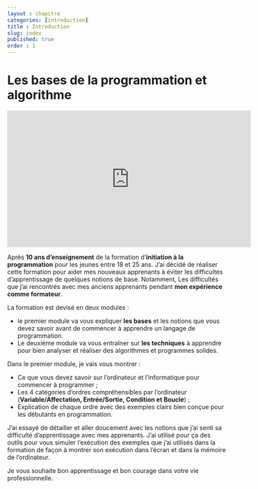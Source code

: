 ```yaml
---
layout : chapitre
categories: [introduction]
title : Introduction
slug: index
published: true
order : 1
---
```


# Les bases de la programmation et algorithme

<!-- new slide -->

<!-- note -->

<div class="video-container">
<iframe width="560" height="315" src="https://www.youtube.com/embed/vFKJVftD38I?end=74" title="YouTube video player" frameborder="0" allow="accelerometer; autoplay; clipboard-write; encrypted-media; gyroscope; picture-in-picture" allowfullscreen></iframe>
</div>


Après **10 ans d’enseignement** de la formation d’**initiation à la programmation** pour les jeunes entre 18 et 25 ans. J’ai décidé de réaliser cette formation pour aider mes nouveaux apprenants à éviter les difficultés d’apprentissage de quelques notions de base. Notamment, Les difficultés que j’ai rencontrés avec mes anciens apprenants pendant **mon expérience comme formateur**.

<!-- end note -->

La formation est devisé en deux modules :

- le premier module va vous expliquer **les bases** et les notions que vous devez savoir avant de commencer à apprendre un langage de programmation.
- Le deuxième module va vous entraîner sur **les techniques** à apprendre pour bien analyser et réaliser des algorithmes et programmes solides.

<!-- new slide -->

Dans le premier module, je vais vous montrer :

- Ce que vous devez savoir sur l’ordinateur et l’informatique pour commencer à programmer ;
- Les 4 catégories d’ordres compréhensibles par l’ordinateur (**Variable/Affectation, Entrée/Sortie, Condition et Boucle**) ;
- Explication de chaque ordre avec des exemples clairs bien conçue pour les débutants en programmation.

<!-- note -->

J’ai essayé de détailler et aller doucement avec les notions que j’ai senti sa difficulté d’apprentissage avec mes apprenants. J’ai utilisé pour ça des outils pour vous simuler l’exécution des exemples que j’ai utilisés dans la formation de façon à montrer son exécution dans l’écran et dans la mémoire de l’ordinateur.

Je vous souhaite bon apprentissage et bon courage dans votre vie professionnelle.

<!-- end note -->